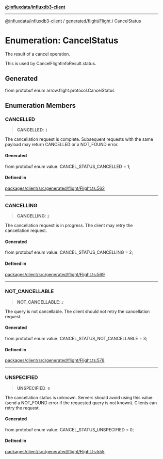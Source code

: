 [**@influxdata/influxdb3-client**](../../../../index.md)

***

[@influxdata/influxdb3-client](../../../../modules.md) / [generated/flight/Flight](../index.md) / CancelStatus

# Enumeration: CancelStatus

The result of a cancel operation.

This is used by CancelFlightInfoResult.status.

## Generated

from protobuf enum arrow.flight.protocol.CancelStatus

## Enumeration Members

### CANCELLED

> **CANCELLED**: `1`

The cancellation request is complete. Subsequent requests with
the same payload may return CANCELLED or a NOT_FOUND error.

#### Generated

from protobuf enum value: CANCEL_STATUS_CANCELLED = 1;

#### Defined in

[packages/client/src/generated/flight/Flight.ts:562](https://github.com/InfluxCommunity/influxdb3-js/blob/6328be2232de5032f7226e569b6b0154d8900f73/packages/client/src/generated/flight/Flight.ts#L562)

***

### CANCELLING

> **CANCELLING**: `2`

The cancellation request is in progress. The client may retry
the cancellation request.

#### Generated

from protobuf enum value: CANCEL_STATUS_CANCELLING = 2;

#### Defined in

[packages/client/src/generated/flight/Flight.ts:569](https://github.com/InfluxCommunity/influxdb3-js/blob/6328be2232de5032f7226e569b6b0154d8900f73/packages/client/src/generated/flight/Flight.ts#L569)

***

### NOT\_CANCELLABLE

> **NOT\_CANCELLABLE**: `3`

The query is not cancellable. The client should not retry the
cancellation request.

#### Generated

from protobuf enum value: CANCEL_STATUS_NOT_CANCELLABLE = 3;

#### Defined in

[packages/client/src/generated/flight/Flight.ts:576](https://github.com/InfluxCommunity/influxdb3-js/blob/6328be2232de5032f7226e569b6b0154d8900f73/packages/client/src/generated/flight/Flight.ts#L576)

***

### UNSPECIFIED

> **UNSPECIFIED**: `0`

The cancellation status is unknown. Servers should avoid using
this value (send a NOT_FOUND error if the requested query is
not known). Clients can retry the request.

#### Generated

from protobuf enum value: CANCEL_STATUS_UNSPECIFIED = 0;

#### Defined in

[packages/client/src/generated/flight/Flight.ts:555](https://github.com/InfluxCommunity/influxdb3-js/blob/6328be2232de5032f7226e569b6b0154d8900f73/packages/client/src/generated/flight/Flight.ts#L555)
